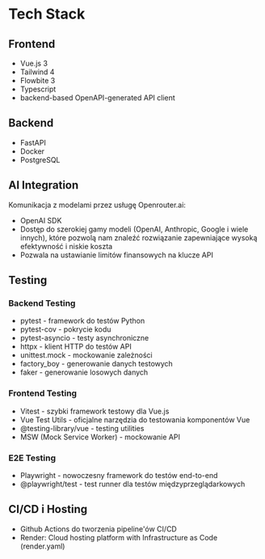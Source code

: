 # Tech Stack

## Frontend

- Vue.js 3
- Tailwind 4
- Flowbite 3
- Typescript
- backend-based OpenAPI-generated API client

## Backend

- FastAPI
- Docker
- PostgreSQL

## AI Integration

Komunikacja z modelami przez usługę Openrouter.ai:

- OpenAI SDK
- Dostęp do szerokiej gamy modeli (OpenAI, Anthropic, Google i wiele innych), które pozwolą nam znaleźć rozwiązanie zapewniające wysoką efektywność i niskie koszta
- Pozwala na ustawianie limitów finansowych na klucze API

## Testing

### Backend Testing

- pytest - framework do testów Python
- pytest-cov - pokrycie kodu
- pytest-asyncio - testy asynchroniczne
- httpx - klient HTTP do testów API
- unittest.mock - mockowanie zależności
- factory_boy - generowanie danych testowych
- faker - generowanie losowych danych

### Frontend Testing

- Vitest - szybki framework testowy dla Vue.js
- Vue Test Utils - oficjalne narzędzia do testowania komponentów Vue
- @testing-library/vue - testing utilities
- MSW (Mock Service Worker) - mockowanie API

### E2E Testing

- Playwright - nowoczesny framework do testów end-to-end
- @playwright/test - test runner dla testów międzyprzeglądarkowych

## CI/CD i Hosting

- Github Actions do tworzenia pipeline'ów CI/CD
- Render: Cloud hosting platform with Infrastructure as Code (render.yaml)
